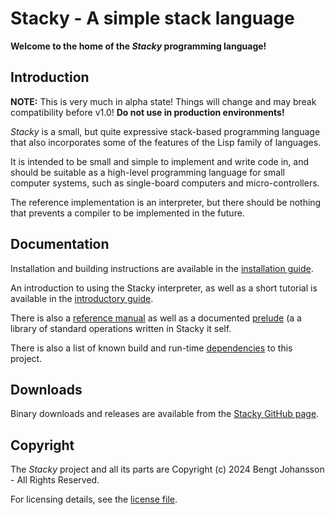 # Stacky - A simple stack language

**Welcome to the home of the *Stacky* programming language!**

## Introduction

**NOTE:** This is very much in alpha state! Things will change and may break compatibility before v1.0! **Do not use in production environments!**

*Stacky* is a small, but quite expressive stack-based programming language that also incorporates some of the features of the Lisp family of languages.

It is intended to be small and simple to implement and write code in, and should be suitable as a high-level programming language for small computer systems, such as single-board computers and micro-controllers.

The reference implementation is an interpreter, but there should be nothing that prevents a compiler to be implemented in the future.

## Documentation

Installation and building instructions are available in the [installation guide](https://github.com/bengtj100/stacky-lang/blob/main/doc/Installation.md).

An introduction to using the Stacky interpreter, as well as a short tutorial is available in the [introductory guide](https://github.com/bengtj100/stacky-lang/blob/main/doc/Introduction.md).

There is also a [reference manual](https://github.com/bengtj100/stacky-lang/blob/main/doc/Reference.md) as well as a documented [prelude](https://github.com/bengtj100/stacky-lang/blob/main/prelude/Prelude.sy) (a a library of standard operations written in Stacky it self.

There is also a list of known build and run-time [dependencies](https://github.com/bengtj100/stacky-lang/blob/main/DEPENDENCIES.md) to this project.

## Downloads

Binary downloads and releases are available from the [Stacky GitHub page](https://github.com/bengtj100/stacky-lang).

## Copyright

The *Stacky* project and all its parts are Copyright (c) 2024 Bengt Johansson <bengtj100 at gmail dot com> - All Rights Reserved.

For licensing details, see the [license file](https://github.com/bengtj100/stacky-lang/blob/main/LICENSE).
